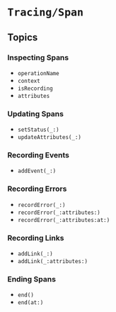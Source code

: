 # ``Tracing/Span``

## Topics

### Inspecting Spans

- ``operationName``
- ``context``
- ``isRecording``
- ``attributes``

### Updating Spans

- ``setStatus(_:)``
- ``updateAttributes(_:)``

### Recording Events

- ``addEvent(_:)``

### Recording Errors

- ``recordError(_:)``
- ``recordError(_:attributes:)``
- ``recordError(_:attributes:at:)``

### Recording Links

- ``addLink(_:)``
- ``addLink(_:attributes:)``

### Ending Spans

- ``end()``
- ``end(at:)``


